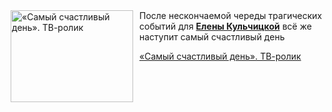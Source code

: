 <!--2025-05-13 09:43:26-->
<div class="yb">
  <div class="rss kino_kino"><a href="https://www.kino-teatr.ru/video/49534/" title="«Самый счастливый день». ТВ-ролик"><img src="https://www.kino-teatr.ru/video/4/3/49534/poster.jpg" width="196" height="147" align="left" hspace="5" style="margin: 0px 10px 0px 5px" alt="«Самый счастливый день». ТВ-ролик"/></a>После нескончаемой череды трагических событий для <a href=https://www.kino-teatr.ru/kino/acter/w/ros/568478/bio/ target=_blank><strong>Елены Кульчицкой</strong></a> всё же наступит самый счастливый день <p class="titl"><a href="https://www.kino-teatr.ru/video/49534/">«Самый счастливый день». ТВ-ролик</a></p></div>
</div>
